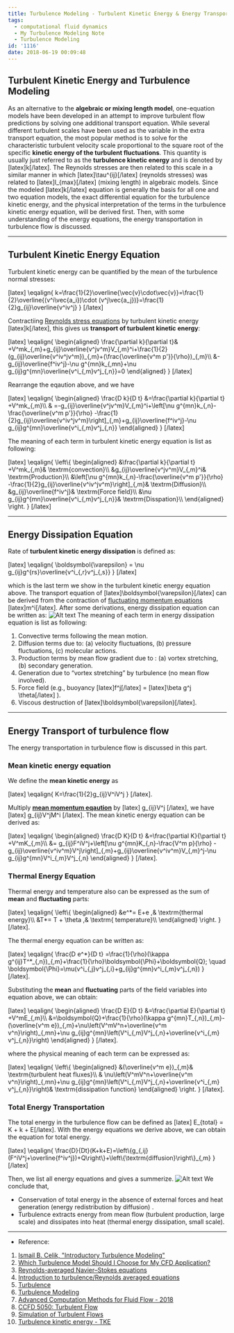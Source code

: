 ```yaml
---
title: Turbulence Modeling - Turbulent Kinetic Energy & Energy Transport
tags:
  - computational fluid dynamics
  - My Turbulence Modeling Note
  - Turbulence Modeling
id: '1116'
date: 2018-06-19 00:09:48
---
```


Turbulent Kinetic Energy and Turbulence Modeling
------------------------------------------------

As an alternative to the **algebraic or mixing length model**, one-equation models have been developed in an attempt to improve turbulent flow predictions by solving one additional transport equation. While several different turbulent scales have been used as the variable in the extra transport equation, the most popular method is to solve for the characteristic turbulent velocity scale proportional to the square root of the specific **kinetic energy of the turbulent fluctuations**. This quantity is usually just referred to as the **turbulence kinetic energy** and is denoted by \[latex\]k\[/latex\]. The Reynolds stresses are then related to this scale in a similar manner in which \[latex\]\\tau^{ij}\[/latex\] (reynolds stresses) was related to \[latex\]l\_{max}\[/latex\] (mixing length) in algebraic models. Since the modeled \[latex\]k\[/latex\] equation is generally the basis for all one and two equation models, the exact differential equation for the turbulence kinetic energy, and the physical interpretation of the terms in the turbulence kinetic energy equation, will be derived first. Then, with some understanding of the energy equations, the energy transportation in turbulence flow is discussed.

* * *

Turbulent Kinetic Energy Equation
---------------------------------

Turbulent kinetic energy can be quantified by the mean of the turbulence normal stresses:

\[latex\] \\eqalign{ k=\\frac{1}{2}\\overline{\\vec{v}\\cdot\\vec{v}}=\\frac{1}{2}\\overline{(v^i\\vec{a\_i})\\cdot (v^j\\vec{a\_j})}=\\frac{1}{2}g\_{ij}\\overline{v^iv^j} } \[/latex\]

Contractiing [Reynolds stress equations](https://bhlin.co.network/wp/2018/06/13/turbulence-modeling-reynolds-averaged-transport-equations/#Reynolds_Stresses_Transport_Equations) by turbulent kinetic energy \[latex\]k\[/latex\], this gives us **transport of turbulent kinetic energy**:

\[latex\] \\eqalign{ \\begin{aligned} \\frac{\\partial k}{\\partial t}& +V^mk\_{,m}+g\_{ij}\\overline{v^jv^m}V\_{,m}^i+\\frac{1}{2}(g\_{ij}\\overline{v^iv^jv^m})\_{,m}+(\\frac{\\overline{v^m p'}}{\\rho})\_{,m}\\\\ &-g\_{ij}\\overline{f^iv^j}-\\nu g^{mn}k\_{,mn}+\\nu g\_{ij}g^{mn}\\overline{v^i\_{,m}v^j\_{,n}}=0 \\end{aligned} } \[/latex\]

Rearrange the eqaution above, and we have

\[latex\] \\eqalign{ \\begin{aligned} \\frac{D k}{D t} &=\\frac{\\partial k}{\\partial t} +V^mk\_{,m}\\\\ & =-g\_{ij}\\overline{v^jv^m}V\_{,m}^i+\\left\[\\nu g^{mn}k\_{,n}-\\frac{\\overline{v^m p'}}{\\rho} -\\frac{1}{2}g\_{ij}\\overline{v^iv^jv^m}\\right\]\_{,m}+g\_{ij}\\overline{f^iv^j}-\\nu g\_{ij}g^{mn}\\overline{v^i\_{,m}v^j\_{,n}} \\end{aligned} } \[/latex\]

The meaning of each term in turbulent kinetic energy equation is list as following:

\[latex\] \\eqalign{ \\left\\{ \\begin{aligned} &\\frac{\\partial k}{\\partial t} +V^mk\_{,m}& \\textrm{convection}\\\\ &g\_{ij}\\overline{v^jv^m}V\_{,m}^i& \\textrm{Production}\\\\ &\\left\[\\nu g^{mn}k\_{,n}-\\frac{\\overline{v^m p'}}{\\rho} -\\frac{1}{2}g\_{ij}\\overline{v^iv^jv^m}\\right\]\_{,m}& \\textrm{Diffusion}\\\\ &g\_{ij}\\overline{f^iv^j}& \\textrm{Force field}\\\\ &\\nu g\_{ij}g^{mn}\\overline{v^i\_{,m}v^j\_{,n}}& \\textrm{Disspation}\\\\ \\end{aligned} \\right. } \[/latex\]

* * *

Energy Dissipation Equation
---------------------------

Rate of **turbulent kinetic energy dissipation** is defined as:

\[latex\] \\eqalign{ \\boldsymbol{\\varepsilon} = \\nu g\_{ij}g^{rs}\\overline{v^i\_{,r}v^j\_{,s}} } \[/latex\]

which is the last term we show in the turbulent kinetic energy equation above. The transport equation of \[latex\]\\boldsymbol{\\varepsilon}\[/latex\] can be derived from the contraction of [fluctuating momentum equations](https://bhlin.co.network/wp/2018/06/13/turbulence-modeling-reynolds-averaged-transport-equations/#Reynolds_Averaged_Navier-Stokes_Equations) \[latex\]m^i\[/latex\]. After some derivations, energy dissipation equation can be written as: ![Alt text](https://bhlin.co.network/wp/wp-content/uploads/2018/06/未命名.png) The meaning of each term in energy dissipation equation is list as following:

1.  Convective terms following the mean motion.
2.  Diffusion terms due to: (a) velocity fluctuations, (b) pressure fluctuations, (c) molecular actions.
3.  Production terms by mean flow gradient due to : (a) vortex stretching, (b) secondary generation.
4.  Generation due to “vortex stretching” by turbulence (no mean flow involved).
5.  Force field (e.g., buoyancy \[latex\]f^j\[/latex\] = \[latex\]\\beta g^j \\theta\[/latex\] ).
6.  Viscous destruction of \[latex\]\\boldsymbol{\\varepsilon}\[/latex\].

* * *

Energy Transport of turbulence flow
-----------------------------------

The energy transportation in turbulence flow is discussed in this part.

### Mean kinetic energy equation

We define the **mean kinetic energy** as

\[latex\] \\eqalign{ K=\\frac{1}{2}g\_{ij}V^iV^j } \[/latex\].

Multiply [**mean momentum eqaution**](https://bhlin.co.network/wp/2018/06/13/turbulence-modeling-reynolds-averaged-transport-equations/#Reynolds_Averaged_Navier-Stokes_Equations) by \[latex\] g\_{ij}V^j \[/latex\], we have \[latex\] g\_{ij}V^jM^i \[/latex\]. The mean kinetic energy equation can be derived as:

\[latex\] \\eqalign{ \\begin{aligned} \\frac{D K}{D t} &=\\frac{\\partial K}{\\partial t} +V^mK\_{,m}\\\\ &= g\_{ij}F^iV^j+\\left\[\\nu g^{mn}K\_{,n}-\\frac{V^m p}{\\rho} -g\_{ij}\\overline{v^iv^m}V^j\\right\]\_{,m}+g\_{ij}\\overline{v^iv^m}V\_{,m}^j-\\nu g\_{ij}g^{mn}V^i\_{,m}V^j\_{,n} \\end{aligned} } \[/latex\].

### Thermal Energy Equation

Thermal energy and temperature also can be expressed as the sum of **mean** and **fluctuating** parts:

\[latex\] \\eqalign{ \\left\\{ \\begin{aligned} &e^\*= E+e ,& \\textrm{thermal energy}\\\\ &T\*= T + \\theta ,& \\textrm{ temperature}\\\\ \\end{aligned} \\right. } \[/latex\].

The thermal energy equation can be written as:

\[latex\] \\eqalign{ \\frac{D e^\*}{D t} =\\frac{1}{\\rho}(\\kappa g^{ij}T^\*\_{,n})\_{,m}+\\frac{1}{\\rho}\\boldsymbol{\\Phi}+\\boldsymbol{Q}; \\quad \\boldsymbol{\\Phi}=\\mu(v^i\_{,j}v^j\_{,i}+g\_{ij}g^{mn}v^i\_{,m}v^j\_{,n}) } \[/latex\].

Substituting the **mean** and **fluctuating** parts of the field variables into equation above, we can obtain:

\[latex\] \\eqalign{ \\begin{aligned} \\frac{D E}{D t} &=\\frac{\\partial E}{\\partial t} +V^mE\_{,m}\\\\ &=\\boldsymbol{Q}+\\frac{1}{\\rho}(\\kappa g^{mn}T\_{,n})\_{,m}-(\\overline{v^m e})\_{,m}+\\nu\\left(V^mV^n+\\overline{v^m v^n}\\right)\_{,mn}+\\nu g\_{ij}g^{mn}\\left(V^i\_{,m}V^j\_{,n}+\\overline{v^i\_{,m} v^j\_{,n}}\\right) \\end{aligned} } \[/latex\].

where the physical meaning of each term can be expressed as:

\[latex\] \\eqalign{ \\left\\{ \\begin{aligned} &(\\overline{v^m e})\_{,m}& \\textrm{turbulent heat fluxes}\\\\ & \\nu\\left(V^mV^n+\\overline{v^m v^n}\\right)\_{,mn}+\\nu g\_{ij}g^{mn}\\left(V^i\_{,m}V^j\_{,n}+\\overline{v^i\_{,m} v^j\_{,n}}\\right)& \\textrm{dissipation function} \\end{aligned} \\right. } \[/latex\].

### Total Energy Transportation

The total energy in the turbulence flow can be defined as \[latex\] E\_{total} = K + k + E\[/latex\]. With the energy equations we derive above, we can obtain the equation for total energy.

\[latex\] \\eqalign{ \\frac{D}{Dt}(K+k+E)=\\left\\{g\_{,ij}(F^iV^j+\\overline{f^iv^j})+Q\\right\\}+\\left\\{\\textrm{diffusion}\\right\\}\_{,m} } \[/latex\]

Then, we list all energy equations and gives a summerize. ![Alt text](https://bhlin.co.network/wp/wp-content/uploads/2018/06/未命名-1.png) We conclude that,

*   Conservation of total energy in the absence of external forces and heat generation (energy redistribution by diffusion) .
*   Turbulence extracts energy from mean flow (turbulent production, large scale) and dissipates into heat (thermal energy dissipation, small scale).

* * *

*   Reference:

1.  [Ismail B. Celik, "Introductory Turbulence Modeling"](https://wiki.math.ntnu.no/_media/ma8502/2014h/cds13workbook.pdf)
2.  [Which Turbulence Model Should I Choose for My CFD Application?](https://www.comsol.com/blogs/which-turbulence-model-should-choose-cfd-application/)
3.  [Reynolds-averaged Navier–Stokes equations](https://en.wikipedia.org/wiki/Reynolds-averaged_Navier%E2%80%93Stokes_equations)
4.  [Introduction to turbulence/Reynolds averaged equations](https://www.cfd-online.com/Wiki/Introduction_to_turbulence/Reynolds_averaged_equations)
5.  [Turbulence](https://cefrc.princeton.edu/sites/cefrc/files/Files/2014%20Lecture%20Notes/Pitsch/Lecture7_Turbulence_2014.pdf)
6.  [Turbulence Modeling](http://www.mit.edu/~cuongng/Site/Publication_files/TurbulenceModeling_04NOV05.pdf)
7.  [Advanced Computation Methods for Fluid Flow - 2018](https://bhlin.co.network/wp/category/lecture-notes/advanced-computation-methods-for-fluid-flow-2018/)
8.  [CCFD 5050: Turbulent Flow](https://homepages.see.leeds.ac.uk/~amt6xw/Distance%20Learning/CFD5050TURB/cfd5050_TURB.html)
9.  [Simulation of Turbulent Flows](https://web.stanford.edu/class/me469b/handouts/turbulence.pdf)
10.  [Turbulence kinetic energy - TKE](http://mafija.fmf.uni-lj.si/seminar/files/2011_2012/MaticSavli_2.pdf)